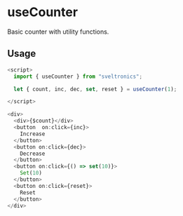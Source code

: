 # useCounter

Basic counter with utility functions.

## Usage
```js
<script>
  import { useCounter } from "sveltronics";

  let { count, inc, dec, set, reset } = useCounter(1);

</script>

<div>
  <div>{$count}</div>
  <button  on:click={inc}>
    Increase
  </button>
  <button on:click={dec}>
    Decrease
  </button>
  <button on:click={() => set(10)}>
    Set(10)
  </button>
  <button on:click={reset}>
    Reset
  </button>
</div>

```